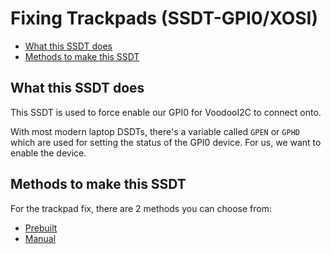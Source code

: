 # Fixing Trackpads (SSDT-GPI0/XOSI)

* [What this SSDT does](#what-this-ssdt-does)
* [Methods to make this SSDT](#methods-to-make-this-ssdt)
	
	
## What this SSDT does

This SSDT is used to force enable our GPI0 for VoodooI2C to connect onto.

With most modern laptop DSDTs, there's a variable called `GPEN` or `GPHD` which are used for setting the status of the GPI0 device. For us, we want to enable the device.

## Methods to make this SSDT

For the trackpad fix, there are 2 methods you can choose from:

* [Prebuilt](/Laptops/trackpad-methods/prebuilt.md)
* [Manual](/Laptops/trackpad-methods/manual.md)
